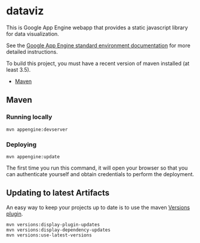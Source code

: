 dataviz
==================

This is Google App Engine webapp that provides a static javascript library for
data visualization.

See the [Google App Engine standard environment documentation][ae-docs] for more
detailed instructions.

[ae-docs]: https://cloud.google.com/appengine/docs/java/

To build this project, you must have a recent version of maven installed (at least 3.5).

* [Maven](https://maven.apache.org/download.cgi)


## Maven
### Running locally

    mvn appengine:devserver

### Deploying

    mvn appengine:update

The first time you run this command, it will open your browser so that you can authenticate
yourself and obtain credentials to perform the deployment.

## Updating to latest Artifacts

An easy way to keep your projects up to date is to use the maven [Versions plugin][versions-plugin].

    mvn versions:display-plugin-updates
    mvn versions:display-dependency-updates
    mvn versions:use-latest-versions


[versions-plugin]: http://www.mojohaus.org/versions-maven-plugin/
